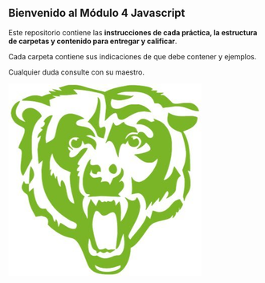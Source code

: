 ## Bienvenido al Módulo 4 Javascript
Este repositorio contiene las **instrucciones de cada práctica, la estructura de carpetas y contenido para entregar y calificar**.

Cada carpeta contiene sus indicaciones de que debe contener y ejemplos.

Cualquier duda consulte con su maestro.


![enter image description here](assets/img/fimebearlogo.jpg)
